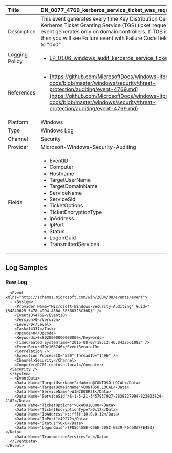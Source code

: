 | Title             | DN_0077_4769_kerberos_service_ticket_was_requested                                                                                                      |
|:------------------|:-----------------------------------------------------------------------------------------------------------------|
| Description       | This event generates every time Key Distribution Center gets a Kerberos Ticket Granting  Service (TGS) ticket request. This event generates only on domain controllers. If TGS  issue fails then you will see Failure event with Failure Code field not equal to "0x0"                                                                                                |
| Logging Policy    | <ul><li>[LP_0106_windows_audit_kerberos_service_ticket_operations](../Logging_Policies/LP_0106_windows_audit_kerberos_service_ticket_operations.md)</li></ul> | 
| References     		| <ul><li>[https://github.com/MicrosoftDocs/windows-itpro-docs/blob/master/windows/security/threat-protection/auditing/event-4769.md](https://github.com/MicrosoftDocs/windows-itpro-docs/blob/master/windows/security/threat-protection/auditing/event-4769.md)</li></ul>                                  |
| Platform       		| Windows   |
| Type           		| Windows Log 		| 
| Channel        		| Security    |
| Provider       		| Microsoft-Windows-Security-Auditing   |
| Fields         		| <ul><li>EventID</li><li>Computer</li><li>Hostname</li><li>TargetUserName</li><li>TargetDomainName</li><li>ServiceName</li><li>ServiceSid</li><li>TicketOptions</li><li>TicketEncryptionType</li><li>IpAddress</li><li>IpPort</li><li>Status</li><li>LogonGuid</li><li>TransmittedServices</li></ul>                                               |


## Log Samples

### Raw Log

```
- <Event xmlns="http://schemas.microsoft.com/win/2004/08/events/event">
  - <System>
    <Provider Name="Microsoft-Windows-Security-Auditing" Guid="{54849625-5478-4994-A5BA-3E3B0328C30D}" />
    <EventID>4769</EventID>
    <Version>0</Version>
    <Level>0</Level>
    <Task>14337</Task>
    <Opcode>0</Opcode>
    <Keywords>0x8020000000000000</Keywords>
    <TimeCreated SystemTime="2015-08-07T18:13:46.043256100Z" />
    <EventRecordID>166746</EventRecordID>
    <Correlation />
    <Execution ProcessID="520" ThreadID="1496" />
    <Channel>Security</Channel>
    <Computer>DC01.contoso.local</Computer>
  <Security />
  </System>
  - <EventData>
    <Data Name="TargetUserName">dadmin@CONTOSO.LOCAL</Data>
    <Data Name="TargetDomainName">CONTOSO.LOCAL</Data>
    <Data Name="ServiceName">WIN2008R2$</Data>
    <Data Name="ServiceSid">S-1-5-21-3457937927-2839227994-823803824-2102</Data>
    <Data Name="TicketOptions">0x40810000</Data>
    <Data Name="TicketEncryptionType">0x12</Data>
    <Data Name="IpAddress">::ffff:10.0.0.12</Data>
    <Data Name="IpPort">49272</Data>
    <Data Name="Status">0x0</Data>
    <Data Name="LogonGuid">{F85C455E-C66E-205C-6B39-F6C60A7FE453}</Data>
    <Data Name="TransmittedServices">-</Data>
  </EventData>
</Event>

```




